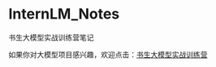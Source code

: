 # InternLM_Notes

书生大模型实战训练营笔记

如果你对大模型项目感兴趣，欢迎点击：[书生大模型实战训练营](https://github.com/InternLM/Tutorial)
